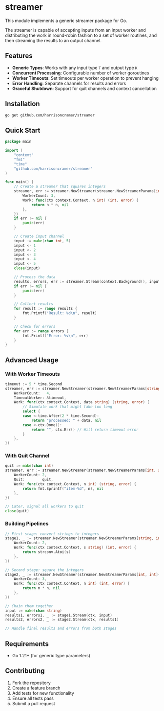# streamer

This module implements a generic streamer package for Go.

The streamer is capable of accepting inputs from an input worker and distributing the work in round-robin fashion to a set of worker routines, and then streaming the results to an output channel.

## Features

- **Generic Types**: Works with any input type `T` and output type `K`
- **Concurrent Processing**: Configurable number of worker goroutines
- **Worker Timeouts**: Set timeouts per worker operation to prevent hanging
- **Error Handling**: Separate channels for results and errors
- **Graceful Shutdown**: Support for quit channels and context cancellation  

## Installation

```bash
go get github.com/harrisoncramer/streamer
```

## Quick Start

```go
package main

import (
    "context"
    "fmt"
    "time"
    "github.com/harrisoncramer/streamer"
)

func main() {
    // Create a streamer that squares integers
    streamer, err := streamer.NewStreamer(streamer.NewStreamerParams[int, int]{
        WorkerCount: 3,
        Work: func(ctx context.Context, n int) (int, error) {
            return n * n, nil
        },
    })
    if err != nil {
        panic(err)
    }

    // Create input channel
    input := make(chan int, 5)
    input <- 1
    input <- 2  
    input <- 3
    input <- 4
    input <- 5
    close(input)

    // Process the data
    results, errors, err := streamer.Stream(context.Background(), input)
    if err != nil {
        panic(err)
    }

    // Collect results
    for result := range results {
        fmt.Printf("Result: %d\n", result)
    }

    // Check for errors
    for err := range errors {
        fmt.Printf("Error: %v\n", err)
    }
}
```

## Advanced Usage

### With Worker Timeouts

```go
timeout := 5 * time.Second
streamer, err := streamer.NewStreamer(streamer.NewStreamerParams[string, string]{
    WorkerCount:   4,
    TimeoutWorker: &timeout,
    Work: func(ctx context.Context, data string) (string, error) {
        // Simulate work that might take too long
        select {
        case <-time.After(2 * time.Second):
            return "processed: " + data, nil
        case <-ctx.Done():
            return "", ctx.Err() // Will return timeout error
        }
    },
})
```

### With Quit Channel

```go
quit := make(chan int)
streamer, err := streamer.NewStreamer(streamer.NewStreamerParams[int, string]{
    WorkerCount: 2,
    Quit:        quit,
    Work: func(ctx context.Context, n int) (string, error) {
        return fmt.Sprintf("item-%d", n), nil
    },
})

// Later, signal all workers to quit
close(quit)
```

### Building Pipelines

```go
// First stage: convert strings to integers
stage1, _ := streamer.NewStreamer(streamer.NewStreamerParams[string, int]{
    WorkerCount: 2,
    Work: func(ctx context.Context, s string) (int, error) {
        return strconv.Atoi(s)
    },
})

// Second stage: square the integers  
stage2, _ := streamer.NewStreamer(streamer.NewStreamerParams[int, int]{
    WorkerCount: 3,
    Work: func(ctx context.Context, n int) (int, error) {
        return n * n, nil
    },
})

// Chain them together
input := make(chan string)
results1, errors1, _ := stage1.Stream(ctx, input)
results2, errors2, _ := stage2.Stream(ctx, results1)

// Handle final results and errors from both stages
```

## Requirements

- Go 1.21+ (for generic type parameters)

## Contributing

1. Fork the repository
2. Create a feature branch
3. Add tests for new functionality  
4. Ensure all tests pass
5. Submit a pull request
